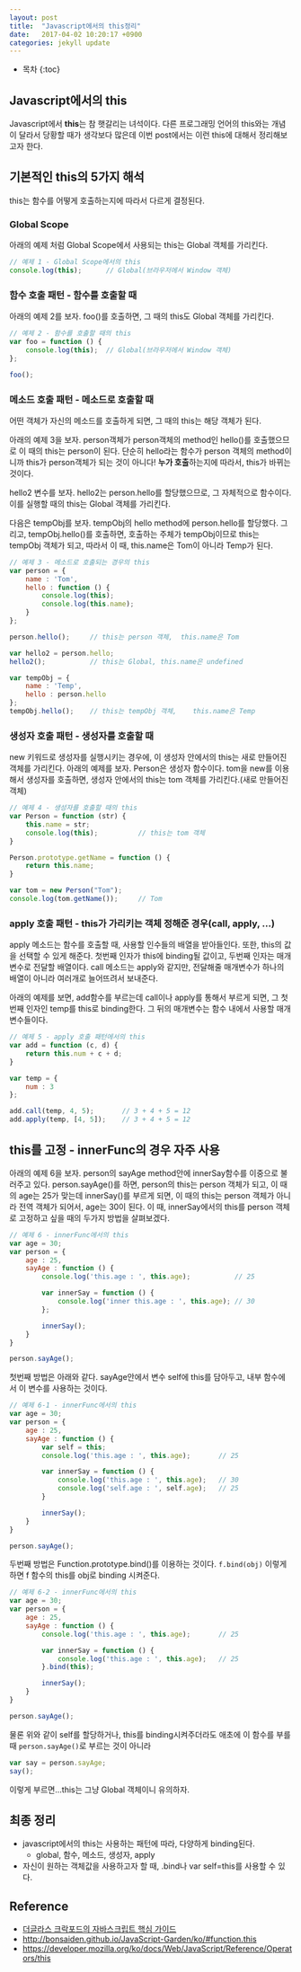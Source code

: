 ```yaml
---
layout: post
title:  "Javascript에서의 this정리"
date:   2017-04-02 10:20:17 +0900
categories: jekyll update
---
```



* 목차
{:toc}


## Javascript에서의 this
Javascript에서 **this**는 참 햇갈리는 녀석이다. 다른 프로그래밍 언어의 this와는 개념이 달라서 당황할 때가 생각보다 많은데
이번 post에서는 이런 this에 대해서 정리해보고자 한다.

## 기본적인 this의 5가지 해석
this는 함수를 어떻게 호출하는지에 따라서 다르게 결정된다.

### Global Scope
아래의 예제 처럼 Global Scope에서 사용되는 this는 Global 객체를 가리킨다.

``` javascript
// 예제 1 - Global Scope에서의 this
console.log(this);      // Global(브라우저에서 Window 객체)
```

### 함수 호출 패턴 - 함수를 호출할 때
아래의 예제 2를 보자. foo()를 호출하면, 그 때의 this도 Global 객체를 가리킨다.
``` javascript
// 예제 2 - 함수를 호출할 때의 this
var foo = function () {
    console.log(this);  // Global(브라우저에서 Window 객체)
};

foo();
```

### 메소드 호출 패턴 - 메소드로 호출할 때

어떤 객체가 자신의 메소드를 호출하게 되면, 그 때의 this는 해당 객체가 된다.

아래의 예제 3을 보자.
person객체가 person객체의 method인 hello()를 호출했으므로 이 때의 this는 person이 된다.
단순히 hello라는 함수가 person 객체의 method이니까 this가 person객체가 되는 것이 아니다!
**누가 호출**하는지에 따라서, this가 바뀌는 것이다.

hello2 변수를 보자. hello2는 person.hello를 할당했으므로, 그 자체적으로 함수이다. 이를 실행할 때의 this는 Global 객체를 가리킨다.

다음은 tempObj를 보자. tempObj의 hello method에 person.hello를 할당했다. 그리고, tempObj.hello()를 호출하면, 호출하는 주체가 tempObj이므로 this는 tempObj 객체가 되고, 따라서 이 때, this.name은 Tom이 아니라 Temp가 된다.

``` javascript
// 예제 3 - 메소드로 호출되는 경우의 this
var person = {
    name : 'Tom',
    hello : function () {
        console.log(this);
        console.log(this.name);
    }
};

person.hello();     // this는 person 객체,  this.name은 Tom

var hello2 = person.hello;
hello2();           // this는 Global, this.name은 undefined

var tempObj = {
    name : 'Temp',
    hello : person.hello
};
tempObj.hello();    // this는 tempObj 객체,    this.name은 Temp

```

### 생성자 호출 패턴 - 생성자를 호출할 때
new 키워드로 생성자를 실행시키는 경우에, 이 생성자 안에서의 this는 새로 만들어진 객체를 가리킨다.
아래의 예제를 보자. Person은 생성자 함수이다.
tom을 new를 이용해서 생성자를 호출하면, 생성자 안에서의 this는 tom 객체를 가리킨다.(새로 만들어진 객체)

``` javascript
// 예제 4 - 생성자를 호출할 때의 this
var Person = function (str) {
    this.name = str;
    console.log(this);          // this는 tom 객체
}

Person.prototype.getName = function () {
    return this.name;
}

var tom = new Person("Tom");
console.log(tom.getName());     // Tom
```


### apply 호출 패턴 - this가 가리키는 객체 정해준 경우(call, apply, ...)
apply 메소드는 함수를 호출할 때, 사용할 인수들의 배열을 받아들인다. 또한, this의 값을 선택할 수 있게 해준다.
첫번째 인자가 this에 binding될 값이고, 두번째 인자는 매개변수로 전달할 배열이다.
call 메소드는 apply와 같지만, 전달해줄 매개변수가 하나의 배열이 아니라 여러개로 늘어뜨려서 보내준다.

아래의 예제를 보면, add함수를 부르는데 call이나 apply를 통해서 부르게 되면,
그 첫번째 인자인 temp를 this로 binding한다. 그 뒤의 매개변수는 함수 내에서 사용할 매개변수들이다.

``` javascript
// 예제 5 - apply 호출 패턴에서의 this
var add = function (c, d) {
    return this.num + c + d;
}

var temp = {
    num : 3
};

add.call(temp, 4, 5);       // 3 + 4 + 5 = 12
add.apply(temp, [4, 5]);    // 3 + 4 + 5 = 12
```


## this를 고정 - innerFunc의 경우 자주 사용
아래의 예제 6을 보자.
person의 sayAge method안에 innerSay함수를 이중으로 불러주고 있다.
person.sayAge()를 하면, person의 this는 person 객체가 되고, 이 때의 age는 25가 맞는데
innerSay()를 부르게 되면, 이 때의 this는 person 객체가 아니라 전역 객체가 되어서, age는 30이 된다.
이 때, innerSay에서의 this를 person 객체로 고정하고 싶을 때의 두가지 방법을 살펴보겠다.

``` javascript
// 예제 6 - innerFunc에서의 this
var age = 30;
var person = {
    age : 25,
    sayAge : function () {
        console.log('this.age : ', this.age);           // 25

        var innerSay = function () {
            console.log('inner this.age : ', this.age); // 30
        };

        innerSay();
    }
}

person.sayAge();
```

첫번째 방법은 아래와 같다.
sayAge안에서 변수 self에 this를 담아두고, 내부 함수에서 이 변수를 사용하는 것이다.


``` javascript
// 예제 6-1 - innerFunc에서의 this
var age = 30;
var person = {
    age : 25,
    sayAge : function () {
        var self = this;
        console.log('this.age : ', this.age);       // 25

        var innerSay = function () {
            console.log('this.age : ', this.age);   // 30
            console.log('self.age : ', self.age);   // 25
        }

        innerSay();
    }
}

person.sayAge();
```

두번째 방법은 Function.prototype.bind()를 이용하는 것이다.
`f.bind(obj)` 이렇게 하면 f 함수의 this를 obj로 binding 시켜준다.


``` javascript
// 예제 6-2 - innerFunc에서의 this
var age = 30;
var person = {
    age : 25,
    sayAge : function () {
        console.log('this.age : ', this.age);       // 25

        var innerSay = function () {
            console.log('this.age : ', this.age);   // 25
        }.bind(this);

        innerSay();
    }
}

person.sayAge();
```

물론 위와 같이 self를 할당하거나, this를 binding시켜주더라도 애초에 이 함수를 부를 때 `person.sayAge()`로 부르는 것이 아니라
``` javascript
var say = person.sayAge;
say();
```
이렇게 부르면...this는 그냥 Global 객체이니 유의하자.


## 최종 정리
- javascript에서의 this는 사용하는 패턴에 따라, 다양하게 binding된다.
    - global, 함수, 메소드, 생성자, apply
- 자신이 원하는 객체값을 사용하고자 할 때, .bind나 var self=this를 사용할 수 있다.



## Reference

- [더글라스 크락포드의 자바스크립트 핵심 가이드](http://book.naver.com/bookdb/book_detail.nhn?bid=4774270)
- <http://bonsaiden.github.io/JavaScript-Garden/ko/#function.this>
- <https://developer.mozilla.org/ko/docs/Web/JavaScript/Reference/Operators/this>
